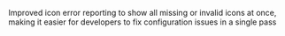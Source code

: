 Improved icon error reporting to show all missing or invalid icons at once, making it easier for developers to fix configuration issues in a single pass
